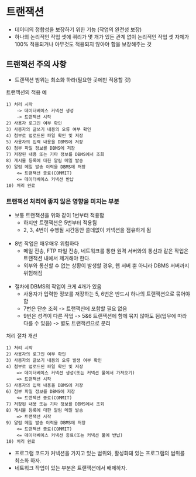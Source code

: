 # 트랜잭션 
- 데이터의 정합성을 보장하기 위한 기능 (작업의 완전성 보장)
- 하나의 논리적인 작업 셋에 쿼리가 몇 개가 있든 관계 없이 논리적인 작업 셋 자체가 100% 적용되거나 아무것도 적용되지 않아야 함을 보장해주는 것 

## 트랜잭션 주의 사항
- 트랜잭션 범위는 최소화 하라(필요한 곳에만 적용할 것)

트랜잭션의 적용 예 
```text
1) 처리 시작
    -> 데이터베이스 커넥션 생성 
    -> 트랜잭션 시작
2) 사용자 로그인 여부 확인 
3) 사용자의 글쓰기 내용의 오류 여부 확인
4) 첨부로 업로드된 파일 확인 및 저장
5) 사용자의 입력 내용을 DBMS에 저장
6) 첨부 파일 정보를 DBMS에 저장
7) 저장된 내용 또는 기타 정보를 DBMS에서 조회
8) 게시물 등록에 대한 알림 메일 발송
9) 알림 메일 발송 이력을 DBMS에 저장
    <= 트랜잭션 종료(COMMIT)
    <= 데이터베이스 커넥션 반납
10) 처리 완료
```

### 트랜잭션 처리에 좋지 않은 영향을 미치는 부분 
- 보통 트랜잭션을 위와 같이 1번부터 적용함
  - 하지만 트랜잭션은 5번부터 적용됨 
  - 2, 3, 4번이 수행될 시간동안 쓸데없이 커넥션을 점유하게 됨 <br/><br/> 
- 8번 작업은 매우매우 위험하다
  - 메일 전송, FTP 파일 전송, 네트워크를 통한 원격 서버와의 통신과 같은 작업은 트랜잭션 내에서 제거해야 한다.
  - 외부와 통신할 수 없는 상황이 발생할 경우, 웹 서버 뿐 아니라 DBMS 서버까지 위험해짐 <br/><br/> 
- 절차에 DBMS의 작업이 크게 4개가 있음 
  - 사용자가 입력한 정보를 저장하는 5, 6번은 반드시 하나의 트랜잭션으로 묶어야 함 
  - 7번은 단순 조회 -> 트랜잭션에 포함할 필요 없음 
  - 9번은 성격이 다른 작업 -> 5&6 트랜잭션에 함께 묶지 않아도 됨(업무에 따라 다를 수 있음) -> 별도 트랜잭션으로 분리 


처리 절차 개선 
```text
1) 처리 시작
2) 사용자의 로그인 여부 확인
3) 사용자의 글쓰기 내용의 오류 발생 여부 확인
4) 첨부로 업로드된 파일 확인 및 저장
    => 데이터베이스 커넥션 생성(또는 커넥션 풀에서 가져오기)
    => 트랜잭션 시작
5) 사용자의 입력 내용을 DBMS에 저장
6) 첨부 파일 정보를 DBMS에 저장
    <= 트랜잭션 종료(COMMIT)
7) 저장된 내용 또는 기타 정보를 DBMS에서 조회
8) 게시물 등록에 대한 알림 메일 발송
    => 트랜잭션 시작
9) 알림 메일 발송 이력을 DBMS에 저장
    <= 트랜잭션 종료(COMMIT)
    <= 데이터베이스 커넥션 종료(또는 커넥션 풀에 반납)
10) 처리 완료
```
- 프로그램 코드가 커넥션을 가지고 있는 범위와, 활성화돼 있는 프로그램의 범위를 최소화 하자.
- 네트워크 작업이 있는 부분은 트랜잭션에서 배제하자.


